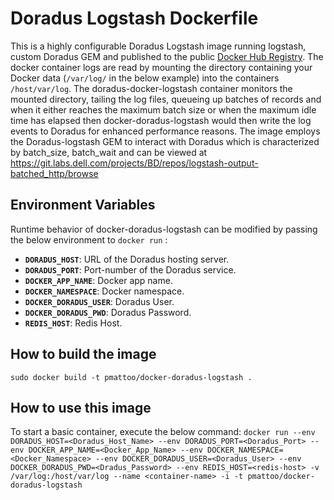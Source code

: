 # Doradus Logstash Dockerfile

This is a highly configurable Doradus Logstash image running logstash, custom Doradus GEM and published to the public <a href="https://registry.hub.docker.com/">Docker Hub Registry</a>.  The docker container logs are read by mounting the directory containing your Docker data (`/var/log/` in the below example) into the containers `/host/var/log`. The doradus-docker-logstash container monitors the mounted directory, tailing the log files, queueing up batches of records and when it either reaches the maximum batch size or when the maximum idle time has elapsed then docker-doradus-logstash would then write the log events to Doradus for enhanced performance reasons. The image employs the Doradus-logstash GEM to interact with Doradus which is characterized by batch_size, batch_wait and can be viewed at https://git.labs.dell.com/projects/BD/repos/logstash-output-batched_http/browse

## Environment Variables

Runtime behavior of docker-doradus-logstash can be modified by passing the below environment to `docker run` :

 * **`DORADUS_HOST`**: URL of the Doradus hosting server. 
 * **`DORADUS_PORT`**: Port-number of the Doradus service. 
 * **`DOCKER_APP_NAME`**: Docker app name. 
 * **`DOCKER_NAMESPACE`**: Docker namespace.  
 * **`DOCKER_DORADUS_USER`**: Doradus User.
 * **`DOCKER_DORADUS_PWD`**: Doradus Password.
 * **`REDIS_HOST`**: Redis Host.
 
## How to build the image

`sudo docker build -t pmattoo/docker-doradus-logstash .`

## How to use this image

To start a basic container, execute the below command:
`docker run --env DORADUS_HOST=<Doradus_Host_Name> --env DORADUS_PORT=<Doradus_Port> --env DOCKER_APP_NAME=<Docker_App_Name> --env DOCKER_NAMESPACE=<Docker_Namespace> --env DOCKER_DORADUS_USER=<Doradus_User> --env DOCKER_DORADUS_PWD=<Dradus_Password> --env REDIS_HOST=<redis-host> -v /var/log:/host/var/log --name <container-name> -i -t pmattoo/docker-doradus-logstash`